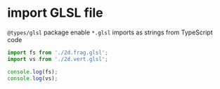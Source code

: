 # import GLSL file

`@types/glsl` package enable `*.glsl` imports as strings from TypeScript code

```typescript
import fs from './2d.frag.glsl';
import vs from './2d.vert.glsl';

console.log(fs);
console.log(vs);
```